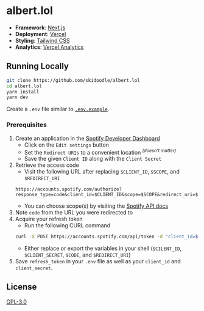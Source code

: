 # albert.lol

- **Framework**: [Next.js](https://nextjs.org/)
- **Deployment**: [Vercel](https://vercel.com)
- **Styling**: [Tailwind CSS](https://tailwindcss.com)
- **Analytics**: [Vercel Analytics](https://vercel.com/analytics)

## Running Locally

```bash
git clone https://github.com/skidoodle/albert.lol
cd albert.lol
yarn install
yarn dev
```

Create a `.env` file similar to [`.env.example`](https://github.com/skidoodle/albert.lol/blob/master/.env.example).

### Prerequisites
1. Create an application in the [Spotify Developer Dashboard](https://developer.spotify.com/dashboard/)
    - Click on the `Edit settings` button
    - Set the `Redirect URIs` to a convenient location <sup>_(doesn't matter)_</sup>
    - Save the given `Client ID` along with the `Client Secret`
2. Retrieve the access code
    - Visit the following URL after replacing `$CLIENT_ID`, `$SCOPE`, and `$REDIRECT_URI` 
    ```url
    https://accounts.spotify.com/authorize?response_type=code&client_id=$CLIENT_ID&scope=$SCOPE&redirect_uri=$REDIRECT_URI 
    ```
    - You can choose scope(s) by visiting the [Spotify API docs](https://developer.spotify.com/documentation/general/guides/authorization/scopes/)
3. Note `code` from the URL you were redirected to
4. Acquire your refresh token
    - Run the following CURL command
    ```sh
    curl -X POST https://accounts.spotify.com/api/token -d "client_id=$CLIENT_ID&client_secret=$CLIENT_SECRET&grant_type=authorization_code&code=$CODE&redirect_uri=$REDIRECT_URI"
    ```
    - Either replace or export the variables in your shell (`$CILENT_ID`, `$CLIENT_SECRET`, `$CODE`, and `$REDIRECT_URI`)
5. Save `refresh_token` in your `.env` file as well as your `client_id` and `client_secret`.

## License
[GPL-3.0](https://github.com/skidoodle/albert.lol/blob/master/license)
